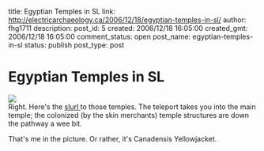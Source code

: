 title: Egyptian Temples in SL
link: http://electricarchaeology.ca/2006/12/18/egyptian-temples-in-sl/
author: fhg1711
description: 
post_id: 5
created: 2006/12/18 16:05:00
created_gmt: 2006/12/18 16:05:00
comment_status: open
post_name: egyptian-temples-in-sl
status: publish
post_type: post

# Egyptian Temples in SL

![](http://bp3.blogger.com/_FJ3pgu7wjBM/RYbhigtJz4I/AAAAAAAAAAY/gxXIG86C2zg/s320/temple.bmp)  
Right. Here's the [slurl ](//Themiskyra/68/247/37)to those temples. The teleport takes you into the main temple; the colonized (by the skin merchants) temple structures are down the pathway a wee bit.  
  
That's me in the picture. Or rather, it's Canadensis Yellowjacket.